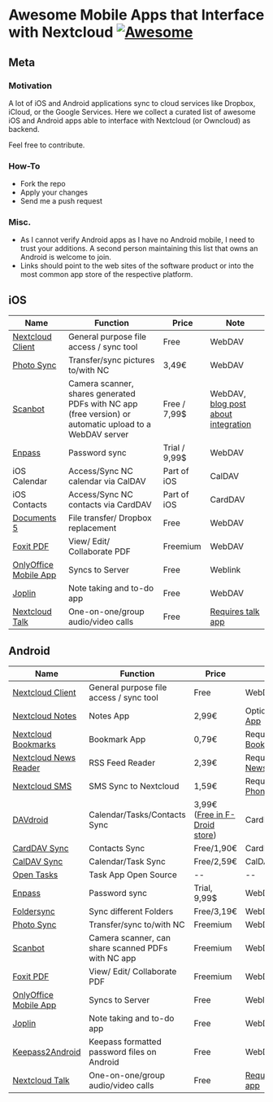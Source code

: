 # Awesome Mobile Apps that Interface with Nextcloud [![Awesome](https://awesome.re/badge.svg)](https://awesome.re)

## Meta

### Motivation

A lot of iOS and Android applications sync to cloud services like Dropbox, iCloud, or the Google Services. Here we collect a curated list of awesome iOS and Android apps able to interface with Nextcloud (or Owncloud) as backend.

Feel free to contribute.

### How-To

* Fork the repo
* Apply your changes
* Send me a push request

### Misc.

* As I cannot verify Android apps as I have no Android mobile, I need to trust your additions. A second person maintaining this list that owns an Android is welcome to join.
* Links should point to the web sites of the software product or into the most common app store of the respective platform. 

## iOS

| Name | Function | Price| Note |
| -- | -- | -- | -- |
|[Nextcloud Client](https://nextcloud.com/install/#install-clients) | General purpose file access / sync tool | Free | WebDAV |
|[Photo Sync](https://www.photosync-app.com) | Transfer/sync pictures to/with NC | 3,49€ | WebDAV |
|[Scanbot](https://scanbot.io/de/index.html) | Camera scanner, shares generated PDFs with NC app (free version) or automatic upload to a WebDAV server | Free / 7,99$ | WebDAV, [blog post about integration](https://medium.com/@mathiasconradt/using-scanbot-and-nextcloud-for-scanning-ocr-and-file-management-229750420882) |
|[Enpass](https://www.enpass.io) | Password sync | Trial / 9,99$ | WebDAV |
|iOS Calendar | Access/Sync NC calendar via CalDAV | Part of iOS | CalDAV |
|iOS Contacts | Access/Sync NC contacts via CardDAV | Part of iOS | CardDAV |
|[Documents 5](https://readdle.com/documents) | File transfer/ Dropbox replacement | Free | WebDAV |
|[Foxit PDF](https://www.foxitsoftware.com/mobile-pdf-reader/) |View/ Edit/ Collaborate PDF |Freemium | WebDAV |
|[OnlyOffice Mobile App](https://www.onlyoffice.com/apps.aspx) |Syncs to Server | Free | Weblink |
|[Joplin](https://joplin.cozic.net) | Note taking and to-do app | Free | WebDAV |
|[Nextcloud Talk](https://itunes.apple.com/de/app/nextcloud-talk/id1296825574?mt=8) | One-on-one/group audio/video calls | Free | [Requires talk app](https://apps.nextcloud.com/apps/spreed) |

## Android

| Name | Function | Price| Note |
| -- | -- | -- | -- |
|[Nextcloud Client](https://nextcloud.com/install/#install-clients) | General purpose file access / sync tool | Free | WebDAV |
|[Nextcloud Notes](https://play.google.com/store/apps/details?id=it.niedermann.owncloud.notes) | Notes App | 2,99€ | Optional [Notes App](https://apps.nextcloud.com/apps/notes) |
|[Nextcloud Bookmarks](https://play.google.com/store/apps/details?id=org.schabi.nxbookmarks) | Bookmark App | 0,79€ | Requires the [Bookmark App](https://apps.nextcloud.com/apps/bookmarks) |
|[Nextcloud News Reader](https://play.google.com/store/apps/details?id=de.luhmer.owncloudnewsreader) | RSS Feed Reader | 2,39€ | Requires the [News App](https://apps.nextcloud.com/apps/news) |
|[Nextcloud SMS](https://play.google.com/store/apps/details?id=fr.unix_experience.owncloud_sms) | SMS Sync to Nextcloud | 1,59€  | Requires the [Phone Sync App](https://apps.nextcloud.com/apps/ocsms) |
|[DAVdroid](https://play.google.com/store/apps/details?id=at.bitfire.davdroid) | Calendar/Tasks/Contacts Sync | 3,99€ ([Free in F-Droid store](https://f-droid.org/de/packages/at.bitfire.davdroid/)) | CardDAV/CalDAV |
|[CardDAV Sync](https://play.google.com/store/apps/details?id=org.dmfs.carddav.sync) | Contacts Sync  | Free/1,90€ | CardDAV |
|[CalDAV Sync](https://play.google.com/store/apps/details?id=org.dmfs.caldav.lib) | Calendar/Task Sync  | Free/2,59€ | CalDAV |
|[Open Tasks](https://play.google.com/store/apps/details?id=org.dmfs.tasks) | Task App Open Source | -- | -- |
|[Enpass](https://www.enpass.io) | Password sync | Trial, 9,99$ | WebDAV |
|[Foldersync](https://play.google.com/store/apps/details?id=dk.tacit.android.foldersync.lite) | Sync different Folders | Free/3,19€ | WebDAV |
|[Photo Sync](https://www.photosync-app.com) | Transfer/sync to/with NC | Freemium | WebDAV |
|[Scanbot](https://scanbot.io/de/index.html) | Camera scanner, can share scanned PDFs with NC app | Freemium | WebDAV |
|[Foxit PDF](https://www.foxitsoftware.com/mobile-pdf-reader/) |View/ Edit/ Collaborate PDF |Freemium | WebDAV |
|[OnlyOffice Mobile App](https://www.onlyoffice.com/apps.aspx) |Syncs to Server | Free | Weblink |
|[Joplin](https://joplin.cozic.net) | Note taking and to-do app | Free | WebDAV |
|[Keepass2Android](https://github.com/PhilippC/keepass2android) | Keepass formatted password files on Android | Free | WebDAV |
|[Nextcloud Talk](https://play.google.com/store/apps/details?id=com.nextcloud.talk2&hl=en) | One-on-one/group audio/video calls | Free | [Requires talk app](https://apps.nextcloud.com/apps/spreed) |



